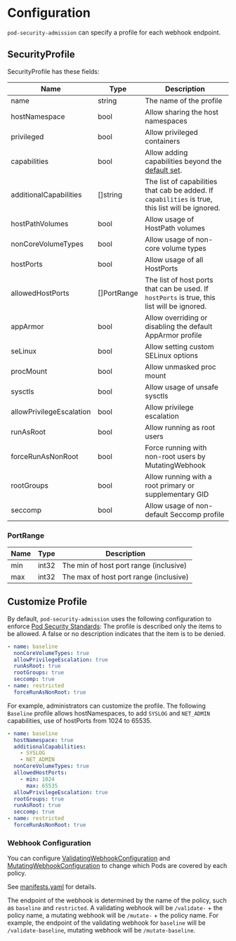 Configuration
=============

`pod-security-admission` can specify a profile for each webhook endpoint.

SecurityProfile 
----------------

SecurityProfile has these fields:

| Name                     | Type        | Description                                                                                                                                 |
| ------------------------ | ----------- | ------------------------------------------------------------------------------------------------------------------------------------------- |
| name                     | string      | The name of the profile                                                                                                                     |
| hostNamespace            | bool        | Allow sharing the host namespaces                                                                                                           |
| privileged               | bool        | Allow privileged containers                                                                                                                 |
| capabilities             | bool        | Allow adding capabilities beyond the [default set](https://docs.docker.com/engine/reference/run/#runtime-privilege-and-linux-capabilities). |
| additionalCapabilities   | []string    | The list of capabilities that cab be added. If `capabilities` is true, this list will be ignored.                                           |
| hostPathVolumes          | bool        | Allow usage of HostPath volumes                                                                                                             |
| nonCoreVolumeTypes       | bool        | Allow usage of non-core volume types                                                                                                        |
| hostPorts                | bool        | Allow usage of all HostPorts                                                                                                                |
| allowedHostPorts         | []PortRange | The list of host ports that can be used. If `hostPorts` is true, this list will be ignored.                                                 |
| appArmor                 | bool        | Allow overriding or disabling the default AppArmor profile                                                                                  |
| seLinux                  | bool        | Allow setting custom SELinux options                                                                                                        |
| procMount                | bool        | Allow unmasked proc mount                                                                                                                   |
| sysctls                  | bool        | Allow usage of unsafe sysctls                                                                                                               |
| allowPrivilegeEscalation | bool        | Allow privilege escalation                                                                                                                  |
| runAsRoot                | bool        | Allow running as root users                                                                                                                 |
| forceRunAsNonRoot        | bool        | Force running with non-root users by MutatingWebhook                                                                                        |
| rootGroups               | bool        | Allow running with a root primary or supplementary GID                                                                                      |
| seccomp                  | bool        | Allow usage of non-default Seccomp profile                                                                                                  |


### PortRange

| Name | Type  | Description                            |
| ---- | ----- | -------------------------------------- |
| min  | int32 | The min of host port range (inclusive) |
| max  | int32 | The max of host port range (inclusive) |

Customize Profile
-----------------

By default, `pod-security-admission` uses the following configuration to enforce [Pod Security Standards](https://kubernetes.io/docs/concepts/security/pod-security-standards/):
The profile is described only the items to be allowed. A false or no description indicates that the item is to be denied.


```yaml
- name: baseline
  nonCoreVolumeTypes: true
  allowPrivilegeEscalation: true
  runAsRoot: true
  rootGroups: true
  seccomp: true
- name: restricted
  forceRunAsNonRoot: true
```

For example, administrators can customize the profile.
The following `Baseline` profile allows hostNamespaces, to add `SYSLOG` and `NET_ADMIN` capabilities, use of hostPorts from 1024 to 65535.

```yaml
- name: baseline
  hostNamespace: true
  additionalCapabilities:
    - SYSLOG
    - NET_ADMIN
  nonCoreVolumeTypes: true
  allowedHostPorts:
    - min: 1024
      max: 65535
  allowPrivilegeEscalation: true
  rootGroups: true
  runAsRoot: true
  seccomp: true
- name: restricted
  forceRunAsNonRoot: true
```

### Webhook Configuration

You can configure [ValidatingWebhookConfiguration](https://kubernetes.io/docs/reference/generated/kubernetes-api/v1.20/#validatingwebhookconfiguration-v1-admissionregistration-k8s-io) and [MutatingWebhookConfiguration](https://kubernetes.io/docs/reference/generated/kubernetes-api/v1.20/#mutatingwebhookconfiguration-v1-admissionregistration-k8s-io) to change which Pods are covered by each policy.

See [manifests.yaml](../config/webhook/manifests.yaml) for details.

The endpoint of the webhook is determined by the name of the policy, such as `baseline` and `restricted`. 
A validating webhook will be `/validate-` + the policy name, a mutating webhook will be `/mutate-` + the policy name.
For example, the endpoint of the validating webhook for `baseline` will be `/validate-baseline`, mutating webhook will be `/mutate-baseline`.
